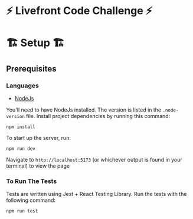 # ⚡ Livefront Code Challenge ⚡

# 🏗️ Setup 🏗️

## Prerequisites

### Languages

- [NodeJs](https://nodejs.org/en)

You'll need to have NodeJs installed. The version is listed in the `.node-version` file. Install project dependencies by running this command:

```shell
npm install
```

To start up the server, run:
```shell
npm run dev
```
Navigate to `http://localhost:5173` (or whichever output is found in your terminal) to view the page

### To Run The Tests

Tests are written using Jest + React Testing Library. Run the tests with the following command:


```shell
npm run test
```